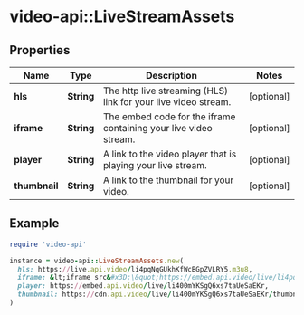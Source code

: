 # video-api::LiveStreamAssets

## Properties

| Name | Type | Description | Notes |
| ---- | ---- | ----------- | ----- |
| **hls** | **String** | The http live streaming (HLS) link for your live video stream. | [optional] |
| **iframe** | **String** | The embed code for the iframe containing your live video stream. | [optional] |
| **player** | **String** | A link to the video player that is playing your live stream. | [optional] |
| **thumbnail** | **String** | A link to the thumbnail for your video. | [optional] |

## Example

```ruby
require 'video-api'

instance = video-api::LiveStreamAssets.new(
  hls: https://live.api.video/li4pqNqGUkhKfWcBGpZVLRY5.m3u8,
  iframe: &lt;iframe src&#x3D;\&quot;https://embed.api.video/live/li4pqNqGUkhKfWcBGpZVLRY5\&quot; width&#x3D;\&quot;100%\&quot; height&#x3D;\&quot;100%\&quot; frameborder&#x3D;\&quot;0\&quot; scrolling&#x3D;\&quot;no\&quot; allowfullscreen&#x3D;\&quot;\&quot;&gt;&lt;/iframe&gt;,
  player: https://embed.api.video/live/li400mYKSgQ6xs7taUeSaEKr,
  thumbnail: https://cdn.api.video/live/li400mYKSgQ6xs7taUeSaEKr/thumbnail.jpg
)
```

